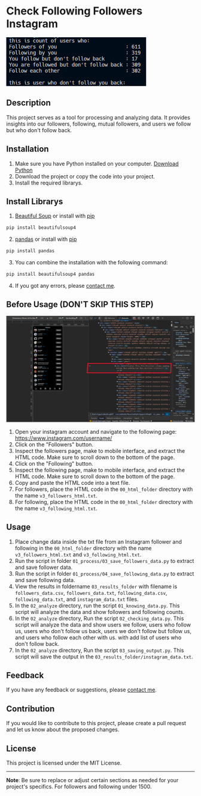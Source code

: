 # Check Following Followers Instagram
![Sample Result](images/result.png "This is the result of my awesome project.")

## Description
This project serves as a tool for processing and analyzing data. It provides insights into our followers, following, mutual followers, and users we follow but who don't follow back.

## Installation
1. Make sure you have Python installed on your computer. [Download Python](https://www.python.org/downloads/)
2. Download the project or copy the code into your project.
3. Install the required librarys.

## Install Librarys
1. [Beautiful Soup](https://www.crummy.com/software/BeautifulSoup/bs4/doc/) or install with [pip](https://pypi.org/project/beautifulsoup4/)
```bash
pip install beautifulsoup4
```
2. [pandas](https://pandas.pydata.org/) or install with [pip](https://pypi.org/project/pandas/)
```bash
pip install pandas
```
3. You can combine the installation with the following command:
```bash
pip install beautifulsoup4 pandas
```

4. If you got any errors, please [contact me](https://url.erbyl.repl.co/contact).


## Before Usage (DON'T SKIP THIS STEP)
![How to use](images/how_to_use_v.2.0.0.png "How to use")
1. Open your instagram account and navigate to the following page: https://www.instagram.com/username/
2. Click on the "Followers" button.
3. Inspect the followers page, make to mobile interface, and extract the HTML code. Make sure to scroll down to the bottom of the page.
4. Click on the "Following" button.
5. Inspect the following page, make to mobile interface, and extract the HTML code. Make sure to scroll down to the bottom of the page.
6. Copy and paste the HTML code into a text file.
7. For followers, place the HTML code in the `00_html_folder` directory with the name `v3_followers_html.txt`.
8. For following, place the HTML code in the `00_html_folder` directory with the name `v3_following_html.txt`.

## Usage
1. Place change data inside the txt file from an Instagram follower and following in the `00_html_folder` directory with the name `v3_followers_html.txt` and `v3_following_html.txt`.
2. Run the script in folder `01_process/03_save_followers_data.py` to extract and save follower data.
3. Run the script in folder `01_process/04_save_following_data.py` to extract and save following data.
4. View the results in foldername `03_results_folder` with filename is `followers_data.csv`, `followers_data.txt`, `following_data.csv`, `following_data.txt`, and `instagram_data.txt` files.
5. In the `02_analyze` directory, run the script `01_knowing_data.py`. This script will analyze the data and show followers and following counts.
6. In the `02_analyze` directory, Run the script `02_checking_data.py`. This script will analyze the data and show users we follow, users who follow us, users who don't follow us back, users we don't follow but follow us, and users who follow each other with us. with add list of users who don't follow back.
7. In the `02_analyze` directory, Run the script `03_saving_output.py`. This script will save the output in the `03_results_folder/instagram_data.txt`.

## Feedback
If you have any feedback or suggestions, please [contact me](https://url.erbyl.repl.co/contact).

## Contribution
If you would like to contribute to this project, please create a pull request and let us know about the proposed changes.

## License
This project is licensed under the MIT License.

---
**Note**: Be sure to replace or adjust certain sections as needed for your project's specifics. For followers and following under 1500.
